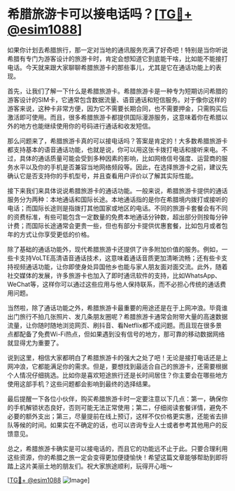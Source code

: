 # 希腊旅游卡可以接电话吗？[[TG💪+ @esim1088](https://t.me/s/esim1088)]

如果你计划去希腊旅行，那一定对当地的通讯服务充满了好奇吧！特别是当你听说希腊有专门为游客设计的旅游卡时，肯定会想知道它到底能干啥，比如能不能接打电话。今天就来跟大家聊聊希腊旅游卡的那些事儿，尤其是它在通话功能上的表现。

首先，让我们了解一下什么是希腊旅游卡。希腊旅游卡是一种专为短期访问希腊的游客设计的SIM卡，它通常包含数据流量、语音通话和短信服务。对于像你这样的游客来说，这种卡非常方便，因为它不需要长期合同，也不需要押金，只需购买后激活即可使用。而且，很多希腊旅游卡都提供国际漫游服务，这意味着你在希腊以外的地方也能继续使用你的号码进行通话和收发短信。

那么问题来了，希腊旅游卡真的可以接电话吗？答案是肯定的！大多数希腊旅游卡都支持基本的语音通话功能，也就是说，你可以用这张卡拨打电话和接听来电。不过，具体的通话质量可能会受到多种因素的影响，比如网络信号强度、运营商的服务水平以及你的手机是否兼容当地网络频段等。因此，在选择旅游卡之前，建议先确认它是否支持你的手机型号，并且查看用户评价以了解其实际性能。

接下来我们来具体说说希腊旅游卡的通话功能。一般来说，希腊旅游卡提供的通话服务分为两种：本地通话和国际长途。本地通话指的是你在希腊境内拨打或接听的电话；而国际长途则是指拨打其他国家或地区的电话。不同的旅游卡套餐会有不同的资费标准，有些可能包含一定数量的免费本地通话分钟数，超出部分则按每分钟计费；而国际长途通常会更贵一些，但也有部分卡提供优惠套餐，比如包月或者包年的方式让你享受更低的价格。

除了基础的通话功能外，现代希腊旅游卡还提供了许多附加价值的服务。例如，一些卡支持VoLTE高清语音通话技术，这意味着通话音质更加清晰流畅；还有些卡支持视频通话功能，让你即使身处异国他乡也能与家人朋友面对面交流。此外，随着社交媒体的发展，许多旅游卡也加入了即时通讯软件的支持，比如WhatsApp、WeChat等，这样你可以通过这些应用与他人保持联系，而不必担心传统的通话费用问题。

当然啦，除了通话功能之外，希腊旅游卡最重要的用途还是在于上网冲浪。毕竟谁出门旅行不拍几张照片、发几条朋友圈呢？希腊旅游卡通常会附带大量的高速数据流量，让你随时随地浏览网页、刷抖音、看Netflix都不成问题。而且现在很多景点都配备了免费Wi-Fi热点，但如果遇到没有信号的地方，那可靠的移动数据网络就显得尤为重要了。

说到这里，相信大家都明白了希腊旅游卡的强大之处了吧！无论是接打电话还是上网冲浪，它都能满足你的需求。但是，要想找到最适合自己的旅游卡，还需要根据个人情况仔细挑选。比如你是喜欢短途旅行还是长时间居住？你主要会在哪些地方使用这部手机？这些问题都会影响到最终的选择结果。

最后提醒一下各位小伙伴，购买希腊旅游卡时一定要注意以下几点：第一，确保你的手机解锁状态良好，否则可能无法正常使用；第二，仔细阅读套餐详情，避免不必要的额外支出；第三，尽量提前在线上预订，这样不仅价格更实惠，还能省去排队等候的时间。如果实在不确定的话，也可以咨询专业人士或者参考其他用户的反馈意见。

总之，希腊旅游卡确实是可以接电话的，而且它的功能远不止于此。只要合理利用这些资源，你的希腊之旅一定会变得更加便捷愉快！希望这篇文章能够帮助到即将踏上这片美丽土地的朋友们。祝大家旅途顺利，玩得开心哦～ 

[[TG💪+ @esim1088](https://t.me/s/esim1088) ![Image](https://i.postimg.cc/4NQfJmqS/Snipaste-2025-05-13-00-14-12.png)]